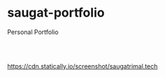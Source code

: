 # saugat-portfolio
Personal Portfolio

<br>
<br>

https://cdn.statically.io/screenshot/saugatrimal.tech
